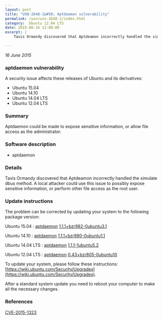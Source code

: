 ```yaml
---
layout: post
title: "USN-2648-1&#58; Aptdaemon vulnerability"
permalink: /usn/usn-2648-1/index.html
category:  Ubuntu 12.04 LTS
date: 2015-06-16 12:00:00
excerpt: |
    Tavis Ormandy discovered that Aptdeamon incorrectly handled the simulate dbus method. A local attacker could use this issue to possibly expose sensitive information, or perform other file access as the root user. 
    
--- 
```

 
 

*16 June 2015*

### aptdaemon vulnerability

A security issue affects these releases of Ubuntu and its derivatives:

* Ubuntu 15.04
* Ubuntu 14.10
* Ubuntu 14.04 LTS
* Ubuntu 12.04 LTS

### Summary

Aptdaemon could be made to expose sensitive information, or allow file access as the administrator.

### Software description

* aptdaemon 

### Details

Tavis Ormandy discovered that Aptdeamon incorrectly handled the simulate dbus method. A local attacker could use this issue to possibly expose sensitive information, or perform other file access as the root user. 

### Update instructions

The problem can be corrected by updating your system to the following package version:

Ubuntu 15.04
 : [aptdaemon](https://launchpad.net/ubuntu/+source/aptdaemon) <span> [1.1.1+bzr982-0ubuntu3.1](https://launchpad.net/ubuntu/+source/aptdaemon/1.1.1+bzr982-0ubuntu3.1) </span> 

Ubuntu 14.10
 : [aptdaemon](https://launchpad.net/ubuntu/+source/aptdaemon) <span> [1.1.1+bzr980-0ubuntu1.1](https://launchpad.net/ubuntu/+source/aptdaemon/1.1.1+bzr980-0ubuntu1.1) </span> 

Ubuntu 14.04 LTS
 : [aptdaemon](https://launchpad.net/ubuntu/+source/aptdaemon) <span> [1.1.1-1ubuntu5.2](https://launchpad.net/ubuntu/+source/aptdaemon/1.1.1-1ubuntu5.2) </span> 

Ubuntu 12.04 LTS
 : [aptdaemon](https://launchpad.net/ubuntu/+source/aptdaemon) <span> [0.43+bzr805-0ubuntu10](https://launchpad.net/ubuntu/+source/aptdaemon/0.43+bzr805-0ubuntu10) </span> 

To update your system, please follow these instructions: [https://wiki.ubuntu.com/Security/Upgrades](https://wiki.ubuntu.com/Security/Upgrades).

After a standard system update you need to reboot your computer to make all the necessary changes. 

### References

 
 [CVE-2015-1323](http://people.ubuntu.com/~ubuntu-security/cve/CVE-2015-1323)
 

